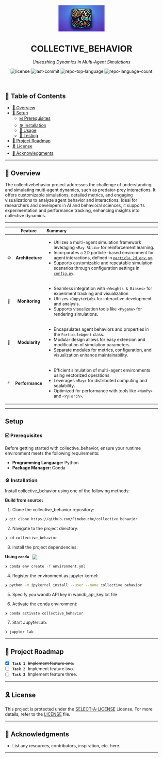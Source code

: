 <p align="center">
    <img src="collective_behavior.png" align="center" width="30%">
</p>
<p align="center"><h1 align="center">COLLECTIVE_BEHAVIOR</h1></p>
<p align="center">
	<em>Unleashing Dynamics in Multi-Agent Simulations</em>
</p>
<p align="center">
	<img src="https://img.shields.io/github/license/Finebouche/collective_behavior?style=default&logo=opensourceinitiative&logoColor=white&color=0080ff" alt="license">
	<img src="https://img.shields.io/github/last-commit/Finebouche/collective_behavior?style=default&logo=git&logoColor=white&color=0080ff" alt="last-commit">
	<img src="https://img.shields.io/github/languages/top/Finebouche/collective_behavior?style=default&color=0080ff" alt="repo-top-language">
	<img src="https://img.shields.io/github/languages/count/Finebouche/collective_behavior?style=default&color=0080ff" alt="repo-language-count">
</p>
<p align="center"><!-- default option, no dependency badges. -->
</p>
<p align="center">
	<!-- default option, no dependency badges. -->
</p>
<br>

## 🔗 Table of Contents

- [📍 Overview](#-overview)
- [🚀 Setup](#-getting-started)
  - [☑️ Prerequisites](#-prerequisites)
  - [⚙️ Installation](#-installation)
  - [🤖 Usage](#🤖-usage)
  - [🧪 Testing](#🧪-testing)
- [📌 Project Roadmap](#-project-roadmap)
- [🎗 License](#-license)
- [🙌 Acknowledgments](#-acknowledgments)

---

## 📍 Overview

The collectivebehavior project addresses the challenge of understanding and simulating multi-agent dynamics, such as predator-prey interactions. It offers customizable simulations, detailed metrics, and engaging visualizations to analyze agent behavior and interactions. Ideal for researchers and developers in AI and behavioral sciences, it supports experimentation and performance tracking, enhancing insights into collective dynamics.

---

|      |     Feature      | Summary       |
| :--- |:----------------:| :---          |
| ⚙️  | **Architecture** | <ul><li>Utilizes a multi-agent simulation framework leveraging `<Ray RLlib>` for reinforcement learning.</li><li>Incorporates a 2D particle-based environment for agent interactions, defined in [`particle_2d_env.py`](#).</li><li>Supports customizable and repeatable simulation scenarios through configuration settings in [`config.py`](#).</li></ul> |
| 🔌 |  **Monitoring**  | <ul><li>Seamless integration with `<Weights & Biases>` for experiment tracking and visualization.</li><li>Utilizes `<JupyterLab>` for interactive development and analysis.</li><li>Supports visualization tools like `<Pygame>` for rendering simulations.</li></ul> |
| 🧩 |  **Modularity**  | <ul><li>Encapsulates agent behaviors and properties in the `ParticuleAgent` class.</li><li>Modular design allows for easy extension and modification of simulation parameters.</li><li>Separate modules for metrics, configuration, and visualization enhance maintainability.</li></ul> |
| ⚡️  | **Performance**  | <ul><li>Efficient simulation of multi-agent environments using vectorized operations.</li><li>Leverages `<Ray>` for distributed computing and scalability.</li><li>Optimized for performance with tools like `<NumPy>` and `<PyTorch>`.</li></ul> |
---


## Setup

### ☑️ Prerequisites

Before getting started with collective_behavior, ensure your runtime environment meets the following requirements:

- **Programming Language:** Python
- **Package Manager:** Conda


### ⚙️ Installation

Install collective_behavior using one of the following methods:

**Build from source:**

1. Clone the collective_behavior repository:
```sh
❯ git clone https://github.com/Finebouche/collective_behavior
```

2. Navigate to the project directory:
```sh
❯ cd collective_behavior
```

3. Install the project dependencies:


**Using `conda`** &nbsp; [<img align="center" src="https://img.shields.io/badge/conda-342B029.svg?style={badge_style}&logo=anaconda&logoColor=white" />](https://docs.conda.io/)

```sh
❯ conda env create -f environment.yml
```

4. Register the environment as jupyter kernel:
```sh
❯ python -m ipykernel install --user --name collective_behavior
```

5. Specify you wandb API key in  wandb_api_key.txt file

6. Activate the conda environment:
```sh
❯ conda activate collective_behavior
```
7. Start JupyterLab:
```sh
❯ jupyter lab
```

---
## 📌 Project Roadmap

- [X] **`Task 1`**: <strike>Implement feature one.</strike>
- [ ] **`Task 2`**: Implement feature two.
- [ ] **`Task 3`**: Implement feature three.

---

## 🎗 License

This project is protected under the [SELECT-A-LICENSE](https://choosealicense.com/licenses) License. For more details, refer to the [LICENSE](https://choosealicense.com/licenses/) file.

---

## 🙌 Acknowledgments

- List any resources, contributors, inspiration, etc. here.

---
